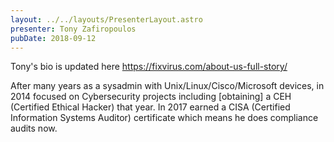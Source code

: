 ```yaml
---
layout: ../../layouts/PresenterLayout.astro
presenter: Tony Zafiropoulos
pubDate: 2018-09-12
---
```

Tony's bio is updated here https://fixvirus.com/about-us-full-story/

After many years as a sysadmin with Unix/Linux/Cisco/Microsoft devices, in 2014 focused on Cybersecurity projects including [obtaining] a CEH (Certified Ethical Hacker) that year. In 2017 earned a CISA (Certified Information Systems Auditor) certificate which means he does compliance audits now. 
